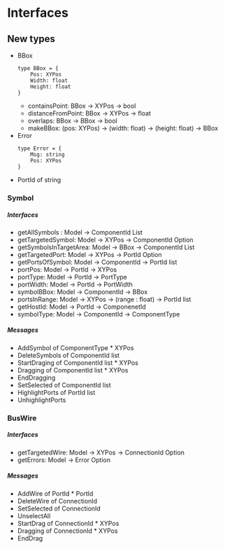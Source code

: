 # Interfaces

## New types
* BBox
	```
	type BBox = {
		Pos: XYPos
		Width: float
		Height: float
	}
	```
	- containsPoint: BBox -> XYPos -> bool
	- distanceFromPoint: BBox -> XYPos -> float
	- overlaps: BBox -> BBox -> bool
	- makeBBox: (pos: XYPos) -> (width: float) -> (height: float) -> BBox
* Error
 	```
	type Error = {
		Msg: string
		Pos: XYPos
	}
	```
* PortId of string

### Symbol

##### Interfaces
* getAllSymbols : Model -> ComponentId List
* getTargetedSymbol: Model -> XYPos -> ComponentId Option
* getSymbolsInTargetArea: Model -> BBox -> ComponentId List
* getTargetedPort: Model -> XYPos -> PortId Option
* getPortsOfSymbol: Model -> ComponentId -> PortId list
* portPos: Model -> PortId -> XYPos
* portType: Model -> PortId -> PortType
* portWidth: Model -> PortId -> PortWidth
* symbolBBox: Model -> ComponentId -> BBox
* portsInRange: Model -> XYPos -> (range : float) -> PortId list
* getHostId: Model -> PortId -> ComponenetId
* symbolType: Model -> ComponentId -> ComponentType

##### Messages

* AddSymbol of ComponentType * XYPos 
* DeleteSymbols of ComponentId list
* StartDraging of ComponentId list * XYPos
* Dragging of ComponentId list * XYPos
* EndDragging 
* SetSelected of ComponentId list
* HighlightPorts of PortId list
* UnhighlightPorts

### BusWire

##### Interfaces
* getTargetedWire: Model -> XYPos -> ConnectionId Option
* getErrors: Model -> Error Option

##### Messages
* AddWire of PortId * PortId
* DeleteWire of ConnectionId
* SetSelected of ConnectionId
* UnselectAll
* StartDrag of ConnectionId * XYPos
* Dragging of ConnectionId * XYPos
* EndDrag
